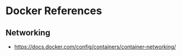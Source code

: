 # Docker References

## Networking

- https://docs.docker.com/config/containers/container-networking/
